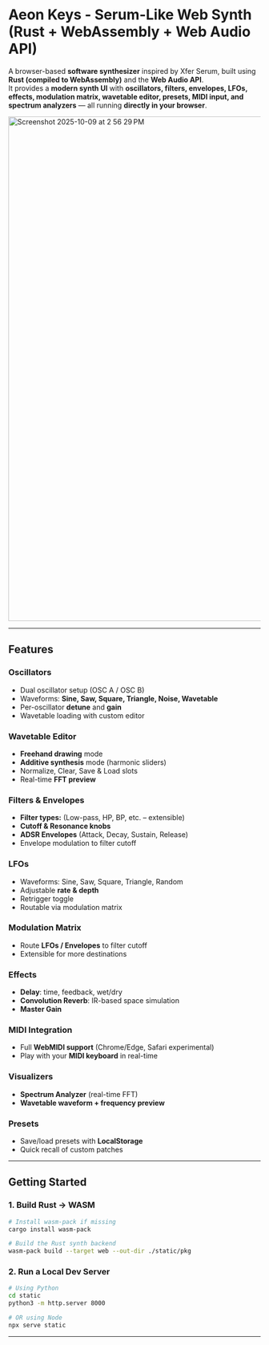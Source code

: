 #  Aeon Keys - Serum-Like Web Synth (Rust + WebAssembly + Web Audio API)

A browser-based **software synthesizer** inspired by Xfer Serum, built using **Rust (compiled to WebAssembly)** and the **Web Audio API**.  
It provides a **modern synth UI** with **oscillators, filters, envelopes, LFOs, effects, modulation matrix, wavetable editor, presets, MIDI input, and spectrum analyzers** — all running **directly in your browser**.

<img width="637" height="1006" alt="Screenshot 2025-10-09 at 2 56 29 PM" src="https://github.com/user-attachments/assets/2c267efa-891a-4479-a0eb-4b334a9c8e39" />

---

##  Features

###  Oscillators
- Dual oscillator setup (OSC A / OSC B)
- Waveforms: **Sine, Saw, Square, Triangle, Noise, Wavetable**
- Per-oscillator **detune** and **gain**
- Wavetable loading with custom editor

###  Wavetable Editor
- **Freehand drawing** mode  
- **Additive synthesis** mode (harmonic sliders)  
- Normalize, Clear, Save & Load slots  
- Real-time **FFT preview**  

###  Filters & Envelopes
- **Filter types:** (Low-pass, HP, BP, etc. – extensible)  
- **Cutoff & Resonance knobs**  
- **ADSR Envelopes** (Attack, Decay, Sustain, Release)  
- Envelope modulation to filter cutoff  

###  LFOs
- Waveforms: Sine, Saw, Square, Triangle, Random  
- Adjustable **rate & depth**  
- Retrigger toggle  
- Routable via modulation matrix  

###  Modulation Matrix
- Route **LFOs / Envelopes** to filter cutoff  
- Extensible for more destinations  

###  Effects
- **Delay**: time, feedback, wet/dry  
- **Convolution Reverb**: IR-based space simulation  
- **Master Gain**  

###  MIDI Integration
- Full **WebMIDI support** (Chrome/Edge, Safari experimental)  
- Play with your **MIDI keyboard** in real-time  

###  Visualizers
- **Spectrum Analyzer** (real-time FFT)  
- **Wavetable waveform + frequency preview**  

###  Presets
- Save/load presets with **LocalStorage**  
- Quick recall of custom patches  
---

##  Getting Started

### 1. Build Rust → WASM
```bash
# Install wasm-pack if missing
cargo install wasm-pack

# Build the Rust synth backend
wasm-pack build --target web --out-dir ./static/pkg
```

### 2. Run a Local Dev Server 
```bash
# Using Python
cd static
python3 -m http.server 8000

# OR using Node
npx serve static
```
---




